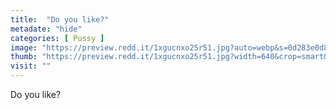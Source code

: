 ```yaml
---
title:  "Do you like?"
metadate: "hide"
categories: [ Pussy ]
image: "https://preview.redd.it/1xgucnxo25r51.jpg?auto=webp&s=0d283e0d8d9827c7f5af7b6870862437bee03f78"
thumb: "https://preview.redd.it/1xgucnxo25r51.jpg?width=640&crop=smart&auto=webp&s=2cdea37e357694a26451511fb17080a0b7c6ef13"
visit: ""
---
```

Do you like?
